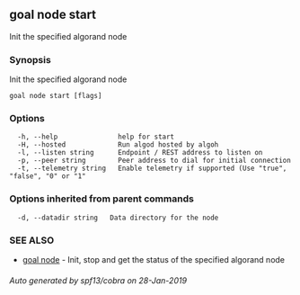 ## goal node start

Init the specified algorand node

### Synopsis

Init the specified algorand node

```
goal node start [flags]
```

### Options

```
  -h, --help               help for start
  -H, --hosted             Run algod hosted by algoh
  -l, --listen string      Endpoint / REST address to listen on
  -p, --peer string        Peer address to dial for initial connection
  -t, --telemetry string   Enable telemetry if supported (Use "true", "false", "0" or "1"
```

### Options inherited from parent commands

```
  -d, --datadir string   Data directory for the node
```

### SEE ALSO

* [goal node](goal_node.md)	 - Init, stop and get the status of the specified algorand node

###### Auto generated by spf13/cobra on 28-Jan-2019
